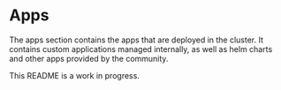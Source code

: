 # Apps

The apps section contains the apps that are deployed in the cluster. It contains custom applications managed internally, as well as helm charts and other apps provided by the community.

This README is a work in progress.